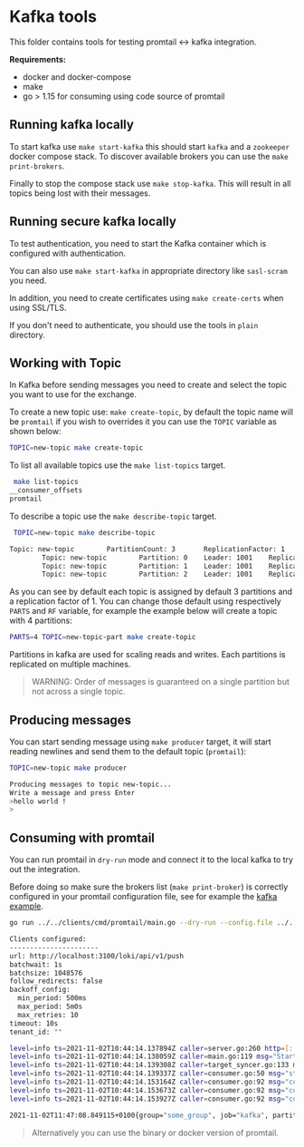 # Kafka tools

This folder contains tools for testing promtail <-> kafka integration.

**Requirements:**

- docker and docker-compose
- make
- go > 1.15 for consuming using code source of promtail

## Running kafka locally

To start kafka use `make start-kafka` this should start `kafka` and a `zookeeper` docker compose stack.
To discover available brokers you can use the `make print-brokers`.

Finally to stop the compose stack use `make stop-kafka`. This will result in all topics being lost with their messages.

## Running secure kafka locally

To test authentication, you need to start the Kafka container which is configured with authentication.

You can also use `make start-kafka` in appropriate directory like `sasl-scram` you need.

In addition, you need to create certificates using `make create-certs` when using SSL/TLS.

If you don't need to authenticate, you should use the tools in `plain` directory.

## Working with Topic

In Kafka before sending messages you need to create and select the topic you want to use for the exchange.

To create a new topic use: `make create-topic`, by default the topic name will be `promtail` if you wish to overrides it you can use the `TOPIC` variable as shown below:

```bash
TOPIC=new-topic make create-topic
```

To list all available topics use the `make list-topics` target.

```bash
 make list-topics
__consumer_offsets
promtail
```

To describe a topic use the `make describe-topic` target.

```bash
 TOPIC=new-topic make describe-topic

Topic: new-topic        PartitionCount: 3       ReplicationFactor: 1    Configs: segment.bytes=1073741824
        Topic: new-topic        Partition: 0    Leader: 1001    Replicas: 1001  Isr: 1001
        Topic: new-topic        Partition: 1    Leader: 1001    Replicas: 1001  Isr: 1001
        Topic: new-topic        Partition: 2    Leader: 1001    Replicas: 1001  Isr: 1001
```

As you can see by default each topic is assigned by default  3 partitions and a replication factor of 1. You can change those default using respectively `PARTS` and `RF` variable, for example the example below will create a topic with 4 partitions:

```bash
PARTS=4 TOPIC=new-topic-part make create-topic
```

Partitions in kafka are used for scaling reads and writes. Each partitions is replicated on multiple machines.

> WARNING: Order of messages is guaranteed on a single partition but not across a single topic.

## Producing messages

You can start sending message using `make producer` target, it will start reading newlines and send them to the default topic (`promtail`):

```bash
TOPIC=new-topic make producer

Producing messages to topic new-topic...
Write a message and press Enter
>hello world !
>
```

## Consuming with promtail

You can run promtail in `dry-run` mode and connect it to the local kafka to try out the integration.

Before doing so make sure the brokers list (`make print-broker`) is correctly configured in your promtail configuration file, see for example the [kafka example](../../clients/cmd/promtail/promtail-kafka.yaml).

```bash
go run ../../clients/cmd/promtail/main.go --dry-run --config.file ../../clients/cmd/promtail/promtail-kafka.yaml

Clients configured:
----------------------
url: http://localhost:3100/loki/api/v1/push
batchwait: 1s
batchsize: 1048576
follow_redirects: false
backoff_config:
  min_period: 500ms
  max_period: 5m0s
  max_retries: 10
timeout: 10s
tenant_id: ""

level=info ts=2021-11-02T10:44:14.137894Z caller=server.go:260 http=[::]:9080 grpc=[::]:59237 msg="server listening on addresses"
level=info ts=2021-11-02T10:44:14.138059Z caller=main.go:119 msg="Starting Promtail" version="(version=, branch=, revision=)"
level=info ts=2021-11-02T10:44:14.139308Z caller=target_syncer.go:133 msg="new topics received" topics=[promtail]
level=info ts=2021-11-02T10:44:14.139337Z caller=consumer.go:50 msg="starting consumer" topics=[promtail]
level=info ts=2021-11-02T10:44:14.153164Z caller=consumer.go:92 msg="consuming topic" details="member_id=sarama-8cfa484d-2a04-458a-a0c0-4506c7a0969f generation_id=5 topic=promtail partition=1 initial_offset=12"
level=info ts=2021-11-02T10:44:14.153673Z caller=consumer.go:92 msg="consuming topic" details="member_id=sarama-8cfa484d-2a04-458a-a0c0-4506c7a0969f generation_id=5 topic=promtail partition=0 initial_offset=13"
level=info ts=2021-11-02T10:44:14.153927Z caller=consumer.go:92 msg="consuming topic" details="member_id=sarama-8cfa484d-2a04-458a-a0c0-4506c7a0969f generation_id=5 topic=promtail partition=2 initial_offset=10"

2021-11-02T11:47:08.849115+0100{group="some_group", job="kafka", partition="1", topic="promtail"}       hello world !
```

> Alternatively you can use the binary or docker version of promtail.
